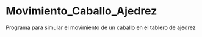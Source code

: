 # Movimiento_Caballo_Ajedrez
Programa para simular el movimiento de un caballo en el tablero de ajedrez
